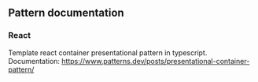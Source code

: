 ## Pattern documentation

### React
Template react container presentational pattern in typescript.
Documentation: https://www.patterns.dev/posts/presentational-container-pattern/
